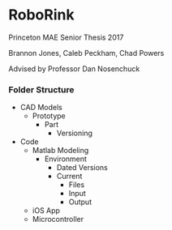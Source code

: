 # RoboRink
Princeton MAE Senior Thesis 2017 

Brannon Jones, Caleb Peckham, Chad Powers

Advised by Professor Dan Nosenchuck


### Folder Structure
* CAD Models
  * Prototype
    * Part
      * Versioning
* Code
  * Matlab Modeling
    * Environment
      * Dated Versions
      * Current
        * Files
        * Input
        * Output
  * iOS App
  * Microcontroller
